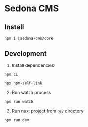 # Sedona CMS

## Install

`npm i @sedona-cms/core`

## Development

1. Install dependencies

`npm ci`

`npx npm-self-link`

2. Run watch process

`npm run watch`

3. Run nuxt project from `dev` directory

`npm run dev`
